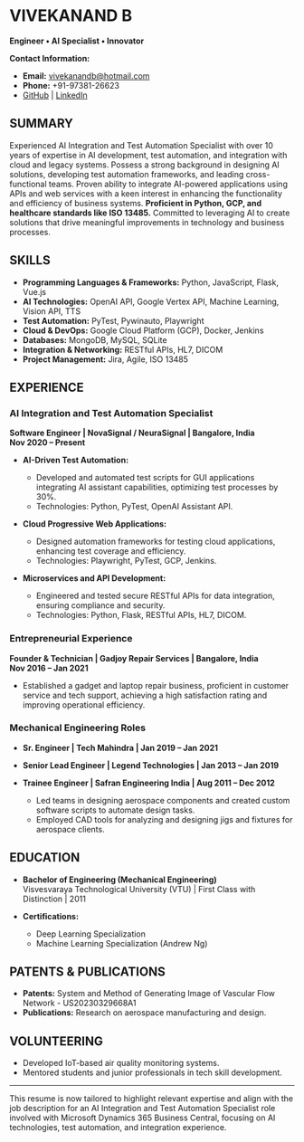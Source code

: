 # VIVEKANAND B
**Engineer • AI Specialist • Innovator**

**Contact Information:**
- **Email:** vivekanandb@hotmail.com
- **Phone:** +91-97381-26623
- [GitHub](http://github.com/vivekanandba) | [LinkedIn](http://www.linkedin.com/in/vivekanand-balakrishnan-68448777)

## SUMMARY

Experienced AI Integration and Test Automation Specialist with over 10 years of expertise in AI development, test automation, and integration with cloud and legacy systems. Possess a strong background in designing AI solutions, developing test automation frameworks, and leading cross-functional teams. Proven ability to integrate AI-powered applications using APIs and web services with a keen interest in enhancing the functionality and efficiency of business systems. **Proficient in Python, GCP, and healthcare standards like ISO 13485.** Committed to leveraging AI to create solutions that drive meaningful improvements in technology and business processes.

## SKILLS

- **Programming Languages & Frameworks:** Python, JavaScript, Flask, Vue.js
- **AI Technologies:** OpenAI API, Google Vertex API, Machine Learning, Vision API, TTS
- **Test Automation:** PyTest, Pywinauto, Playwright
- **Cloud & DevOps:** Google Cloud Platform (GCP), Docker, Jenkins
- **Databases:** MongoDB, MySQL, SQLite
- **Integration & Networking:** RESTful APIs, HL7, DICOM
- **Project Management:** Jira, Agile, ISO 13485

## EXPERIENCE

### AI Integration and Test Automation Specialist
**Software Engineer | NovaSignal / NeuraSignal | Bangalore, India**  
**Nov 2020 – Present**

- **AI-Driven Test Automation:**
  - Developed and automated test scripts for GUI applications integrating AI assistant capabilities, optimizing test processes by 30%.
  - Technologies: Python, PyTest, OpenAI Assistant API.

- **Cloud Progressive Web Applications:**
  - Designed automation frameworks for testing cloud applications, enhancing test coverage and efficiency.
  - Technologies: Playwright, PyTest, GCP, Jenkins.

- **Microservices and API Development:**
  - Engineered and tested secure RESTful APIs for data integration, ensuring compliance and security.
  - Technologies: Python, Flask, RESTful APIs, HL7, DICOM.

### Entrepreneurial Experience
**Founder & Technician | Gadjoy Repair Services | Bangalore, India**  
**Nov 2016 – Jan 2021**

- Established a gadget and laptop repair business, proficient in customer service and tech support, achieving a high satisfaction rating and improving operational efficiency.

### Mechanical Engineering Roles
- **Sr. Engineer | Tech Mahindra | Jan 2019 – Jan 2021**
- **Senior Lead Engineer | Legend Technologies | Jan 2013 – Jan 2019**
- **Trainee Engineer | Safran Engineering India | Aug 2011 – Dec 2012**

  - Led teams in designing aerospace components and created custom software scripts to automate design tasks.
  - Employed CAD tools for analyzing and designing jigs and fixtures for aerospace clients.

## EDUCATION

- **Bachelor of Engineering (Mechanical Engineering)**  
  Visvesvaraya Technological University (VTU) | First Class with Distinction | 2011

- **Certifications:**
  - Deep Learning Specialization
  - Machine Learning Specialization (Andrew Ng)

## PATENTS & PUBLICATIONS

- **Patents:** System and Method of Generating Image of Vascular Flow Network - US20230329668A1
- **Publications:** Research on aerospace manufacturing and design.

## VOLUNTEERING

- Developed IoT-based air quality monitoring systems.
- Mentored students and junior professionals in tech skill development.

---

This resume is now tailored to highlight relevant expertise and align with the job description for an AI Integration and Test Automation Specialist role involved with Microsoft Dynamics 365 Business Central, focusing on AI technologies, test automation, and integration experience.
